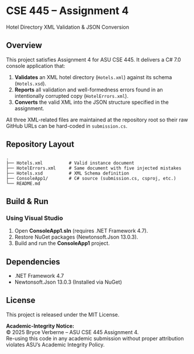 # CSE 445 – Assignment 4  
Hotel Directory XML Validation & JSON Conversion

## Overview
This project satisfies Assignment 4 for ASU CSE 445. It delivers a C# 7.0 console application that:

1. **Validates** an XML hotel directory (`Hotels.xml`) against its schema (`Hotels.xsd`).
2. **Reports** all validation and well-formedness errors found in an intentionally corrupted copy (`HotelErrors.xml`).
3. **Converts** the valid XML into the JSON structure specified in the assignment.

All three XML-related files are maintained at the repository root so their raw GitHub URLs can be hard-coded in `submission.cs`.

## Repository Layout

```
.  
├── Hotels.xml          # Valid instance document  
├── HotelErrors.xml     # Same document with five injected mistakes  
├── Hotels.xsd          # XML Schema definition  
├── ConsoleApp1/        # C# source (submission.cs, csproj, etc.)  
└── README.md
```

## Build & Run

### Using Visual Studio
1. Open **ConsoleApp1.sln** (requires .NET Framework 4.7).
2. Restore NuGet packages (Newtonsoft.Json 13.0.3).
3. Build and run the **ConsoleApp1** project.

## Dependencies
- .NET Framework 4.7
- Newtonsoft.Json 13.0.3 (Installed via NuGet)

## License
This project is released under the MIT License.

**Academic-Integrity Notice:**  
© 2025 Bryce Verberne – ASU CSE 445 Assignment 4.  
Re-using this code in any academic submission without proper attribution violates ASU’s Academic Integrity Policy.
